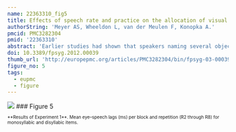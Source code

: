 ```yaml
---
name: 22363310_fig5
title: Effects of speech rate and practice on the allocation of visual attention in multiple object naming.
authorString: 'Meyer AS, Wheeldon L, van der Meulen F, Konopka A.'
pmcid: PMC3282304
pmid: '22363310'
abstract: 'Earlier studies had shown that speakers naming several objects typically look at each object until they have retrieved the phonological form of its name and therefore look longer at objects with long names than at objects with shorter names. We examined whether this tight eye-to-speech coordination was maintained at different speech rates and after increasing amounts of practice. Participants named the same set of objects with monosyllabic or disyllabic names on up to 20 successive trials. In Experiment 1, they spoke as fast as they could, whereas in Experiment 2 they had to maintain a fixed moderate or faster speech rate. In both experiments, the durations of the gazes to the objects decreased with increasing speech rate, indicating that at higher speech rates, the speakers spent less time planning the object names. The eye-speech lag (the time interval between the shift of gaze away from an object and the onset of its name) was independent of the speech rate but became shorter with increasing practice. Consistent word length effects on the durations of the gazes to the objects and the eye-speech lags were only found in Experiment 2. The results indicate that shifts of eye gaze are often linked to the completion of phonological encoding, but that speakers can deviate from this default coordination of eye gaze and speech, for instance when the descriptive task is easy and they aim to speak fast.'
doi: 10.3389/fpsyg.2012.00039
thumb_url: 'http://europepmc.org/articles/PMC3282304/bin/fpsyg-03-00039-g005.gif'
figure_no: 5
tags:
  - eupmc
  - figure
---
```

<img src='http://europepmc.org/articles/PMC3282304/bin/fpsyg-03-00039-g005.jpg' style='max-height: 300px'>
### Figure 5
<p style='font-size: 10px;'>**Results of Experiment 1**. Mean eye–speech lags (ms) per block and repetition (R2 through R8) for monosyllabic and disyllabic items.</p>